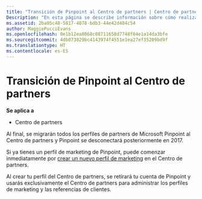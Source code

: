 ```yaml
---
title: "Transición de Pinpoint al Centro de partners | Centro de partners"
Description: "En esta página se describe información sobre cómo realizar la transición de Pinpoint al Centro de partners."
ms.assetid: 2ba05c48-5817-4078-bdb3-44e42d484c54
author: MaggiePucciEvans
ms.openlocfilehash: 0e1b12ea8068c08711658d7748f84e1a14da3bfe
ms.sourcegitcommit: 4db073829bc4143974f4551e1ea27ef35209bd9f
ms.translationtype: HT
ms.contentlocale: es-ES
---
```

# <a name="transition-from-pinpoint-to-partner-center"></a>Transición de Pinpoint al Centro de partners

**Se aplica a**

-  Centro de partners

Al final, se migrarán todos los perfiles de partners de Microsoft Pinpoint al Centro de partners y Pinpoint se desconectará posteriormente en 2017. 

Si ya tienes un perfil de marketing de Pinpoint, puede comenzar inmediatamente por [crear un nuevo perfil de marketing](create-a-marketing-profile.md) en el Centro de partners.

Al crear tu perfil del Centro de partners, se retirará tu cuenta de Pinpoint y usarás exclusivamente el Centro de partners para administrar los perfiles de marketing y las referencias de clientes.